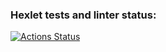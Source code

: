 ### Hexlet tests and linter status:
[![Actions Status](https://github.com/mixedrays/frontend-project-46/workflows/hexlet-check/badge.svg)](https://github.com/mixedrays/frontend-project-46/actions)
